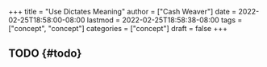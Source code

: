 +++
title = "Use Dictates Meaning"
author = ["Cash Weaver"]
date = 2022-02-25T18:58:00-08:00
lastmod = 2022-02-25T18:58:38-08:00
tags = ["concept", "concept"]
categories = ["concept"]
draft = false
+++

## TODO {#todo}
